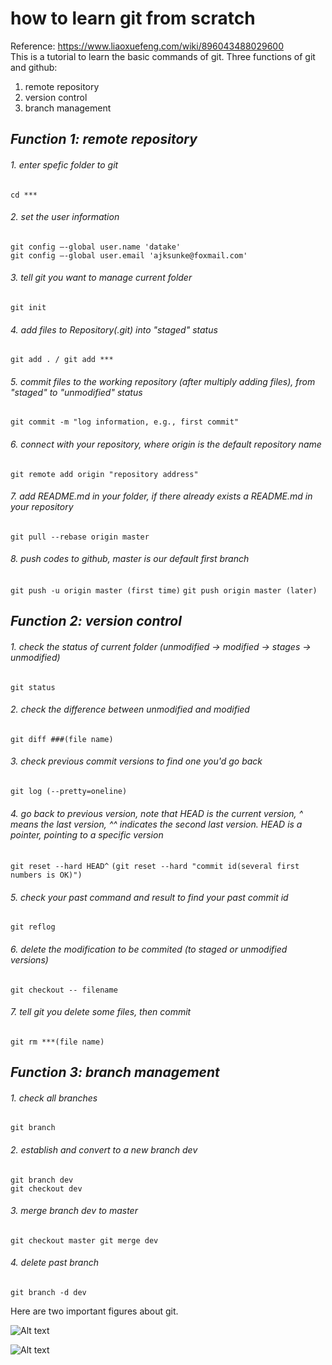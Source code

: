 # how to learn git from scratch
Reference: https://www.liaoxuefeng.com/wiki/896043488029600  
This is a tutorial to learn the basic commands of git. Three functions of git and github:  
1. remote repository  
2. version control  
3. branch management  

## *Function 1: remote repository* 
###### 1. enter spefic folder to git
`cd *** `
###### 2. set the user information
`git config –-global user.name 'datake'`  
`git config –-global user.email 'ajksunke@foxmail.com'`
###### 3. tell git you want to manage current folder 
`git init` 
###### 4. add files to Repository(.git) into "staged" status
`git add . / git add ***`
###### 5. commit files to the working repository (after multiply adding files), from "staged" to "unmodified" status
`git commit -m "log information, e.g., first commit"`
###### 6. connect with your repository, where origin is the default repository name
`git remote add origin "repository address"`
###### 7. add README.md in your folder, if there already exists a README.md in your repository
`git pull --rebase origin master`
###### 8. push codes to github, master is our default first branch
`git push -u origin master (first time)`
`git push origin master (later)` 

## *Function 2: version control* 
###### 1. check the status of current folder (unmodified -> modified -> stages -> unmodified)
`git status`
###### 2. check the difference between unmodified and modified
`git diff ###(file name)`
###### 3. check previous commit versions to find one you'd go back
`git log (--pretty=oneline)`
###### 4. go back to previous version, note that HEAD is the current version, ^ means the last version, ^^ indicates the second last version. HEAD is a pointer, pointing to a specific version
`git reset --hard HEAD^`
`(git reset --hard "commit id(several first numbers is OK)")`
###### 5. check your past command and result to find your past commit id
`git reflog`
###### 6. delete the modification to be commited (to staged or unmodified versions)
`git checkout -- filename`
###### 7. tell git you delete some files, then commit
`git rm ***(file name)`

## *Function 3: branch management* 
###### 1. check all branches
`git branch` 
###### 2. establish and convert to a new branch dev
`git branch dev`  
`git checkout dev`
###### 3. merge branch dev to master
`git checkout master
git merge dev`
###### 4. delete past branch
`git branch -d dev`




Here are two important figures about git.

![Alt text](https://github.com/datake/learn-git/blob/master/git.png)

![Alt text](https://github.com/datake/learn-git/blob/master/branch.png)
